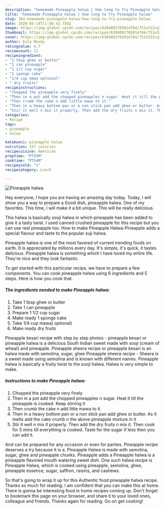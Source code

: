 ```yaml
---
description: "homemade Pineapple halwa | how long to fry Pineapple halwa"
title: "homemade Pineapple halwa | how long to fry Pineapple halwa"
slug: 364-homemade-pineapple-halwa-how-long-to-fry-pineapple-halwa
date: 2020-05-14T11:56:43.758Z
image: https://img-global.cpcdn.com/recipes/6304092765814784/751x532cq70/pineapple-halwa-recipe-main-photo.jpg
thumbnail: https://img-global.cpcdn.com/recipes/6304092765814784/751x532cq70/pineapple-halwa-recipe-main-photo.jpg
cover: https://img-global.cpcdn.com/recipes/6304092765814784/751x532cq70/pineapple-halwa-recipe-main-photo.jpg
author: Eula Moody
ratingvalue: 4.7
reviewcount: 11
recipeingredient:
- "1 tbsp ghee or butter"
- "1 can pineapple"
- "1 1/2 cup sugar"
- "1 sponge cake"
- "1/4 cup mawa optional"
- " dry fruits"
recipeinstructions:
- "Chopped the pineapple very finely"
- "Then in a pot add the chopped pineapples n sugar. Heat it till the pineapple is cooked. Keep stirring it"
- "Then crumb the cake n add little mawa to it."
- "Then in a heavy bottom pan or a non stick pan add ghee or butter. As it melts add the cake crumb n the above pineapple mixture in it"
- "Stir it well n mix it properly. Then add the dry fruits n mix it. Then cook for 5 mins till everything is cooked. Taste for the sugar if less then you can add it."
categories:
- Recipe
tags:
- pineapple
- halwa

katakunci: pineapple halwa 
nutrition: 157 calories
recipecuisine: American
preptime: "PT25M"
cooktime: "PT54M"
recipeyield: "1"
recipecategory: Lunch

---
```



![Pineapple halwa](https://img-global.cpcdn.com/recipes/6304092765814784/751x532cq70/pineapple-halwa-recipe-main-photo.jpg)

Hey everyone, I hope you are having an amazing day today. Today, I will show you a way to prepare a Good dish, pineapple halwa. One of my favorites. This time, I will make it a bit unique. This will be really delicious.

This halwa is basically sooji halwa in which pineapple has been added to give it a tasty twist. I used canned crushed pineapple for this recipe but you can use real pineapple too. How to make Pineapple Halwa-Pineapple adds a special flavour and taste to the popular suji halwa.

Pineapple halwa is one of the most favored of current trending foods on earth. It is appreciated by millions every day. It's simple, it's quick, it tastes delicious. Pineapple halwa is something which I have loved my entire life. They're nice and they look fantastic.


To get started with this particular recipe, we have to prepare a few components. You can cook pineapple halwa using 6 ingredients and 5 steps. Here is how you cook that.

<!--inarticleads1-->

##### The ingredients needed to make Pineapple halwa:

1. Take 1 tbsp ghee or butter
1. Take 1 can pineapple
1. Prepare 1 1/2 cup sugar
1. Make ready 1 sponge cake
1. Take 1/4 cup mawa( optional)
1. Make ready  dry fruits


Pineapple kesari recipe with step by step photos - pineapple kesari or pineapple halwa is a delicious South Indian sweet made with sooji (cream of wheat) and pineapple. Pineapple sheera recipe or pineapple kesari is an halwa made with semolina, sugar, ghee Pineapple sheera recipe - Sheera is a sweet made using semolina and is known with different names. Pineapple halwa is basically a fruity twist to the sooji halwa. Halwa is very simple to make. 

<!--inarticleads2-->

##### Instructions to make Pineapple halwa:

1. Chopped the pineapple very finely
1. Then in a pot add the chopped pineapples n sugar. Heat it till the pineapple is cooked. Keep stirring it
1. Then crumb the cake n add little mawa to it.
1. Then in a heavy bottom pan or a non stick pan add ghee or butter. As it melts add the cake crumb n the above pineapple mixture in it
1. Stir it well n mix it properly. Then add the dry fruits n mix it. Then cook for 5 mins till everything is cooked. Taste for the sugar if less then you can add it.


And can be prepared for any occasion or even for parties. Pineapple recipe deserves a try because it is a. Pineapple Halwa is made with semolina, sugar, ghee and pineapple chunks. Pineapple adds a Pineapple halwa is a pineapple flavored mouth watering sweet dish. One such halwa recipe is Pineapple Halwa, which is cooked using pineapple, semolina, ghee, pineapple essence, sugar, saffron, raisins, and cashews. 

So that's going to wrap it up for this Authentic food pineapple halwa recipe. Thanks so much for reading. I am confident that you can make this at home. There is gonna be interesting food in home recipes coming up. Don't forget to bookmark this page on your browser, and share it to your loved ones, colleague and friends. Thanks again for reading. Go on get cooking!
